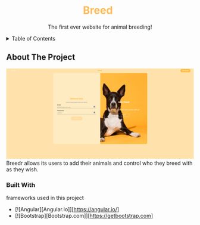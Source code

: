 <div align="center">
<h1 style="color:#FEBB59">Breed<span style="color: white">r</span></h1>
  <p align="center">
    The first ever website for animal breeding!
    <br />
  </p>
</div>
<details>
  <summary>Table of Contents</summary>
  <ol>
    <li>
      <a href="#about-the-project">About The Project</a>
      <ul>
        <li><a href="#built-with">Built With</a></li>
      </ul>
    </li>
    <li>
      <a href="#getting-started">Getting Started</a>
      <ul>
        <li><a href="#prerequisites">Prerequisites</a></li>
        <li><a href="#installation">Installation</a></li>
      </ul>
    </li>
    <li><a href="#usage">Usage</a></li>
  </ol>
</details>

<!-- ABOUT THE PROJECT -->
## About The Project 
![screenshot](screentshots/screenshots.png)
Breedr allows its users to add their animals and control who they breed with as they wish.
### Built With
frameworks used in this project
* [![Angular][Angular.io]][https://angular.io/]
* [![Bootstrap][Bootstrap.com]][https://getbootstrap.com]
